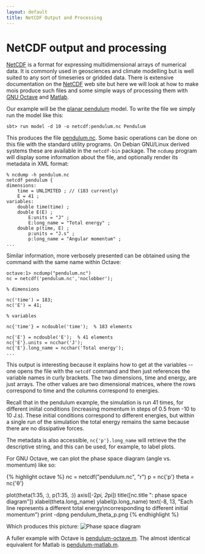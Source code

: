 ```yaml
---
layout: default
title: NetCDF Output and Processing
---
```


NetCDF output and processing
============================

[NetCDF] is a format for expressing multidimensional arrays of
numerical data. It is commonly used in geosciences and climate
modelling but is well suited to any sort of timeseries or gridded
data. There is extensive documentation on the [NetCDF] web site but
here we will look at how to make mois produce such files and some
simple ways of processing them with [GNU Octave] and [Matlab].

Our example will be the [planar pendulum] model. To write the file we
simply run the model like this:

~~~~~
sbt> run model -d 10 -o netcdf:pendulum.nc Pendulum
~~~~~

This produces the file [pendulum.nc](pendulum.nc). Some basic
operations can be done on this file with the standard utility
programs. On Debian GNU/Linux derived systems these are available in
the `netcdf-bin` package. The `ncdump` program will display some
information about the file, and optionally render its metadata in XML
format: 

~~~~
% ncdump -h pendulum.nc
netcdf pendulum {
dimensions:
	time = UNLIMITED ; // (183 currently)
	E = 41 ;
variables:
	double time(time) ;
	double E(E) ;
		E:units = "J" ;
		E:long_name = "Total energy" ;
	double p(time, E) ;
		p:units = "J.s" ;
		p:long_name = "Angular momentum" ;
...
~~~~~

Similar information, more verbosely presented can be obtained using
the command with the same name within Octave:

~~~~~
octave:1> ncdump("pendulum.nc")
nc = netcdf('pendulum.nc','noclobber');

% dimensions

nc('time') = 183;
nc('E') = 41;

% variables

nc{'time'} = ncdouble('time');  % 183 elements 

nc{'E'} = ncdouble('E');  % 41 elements 
nc{'E'}.units = ncchar('J');
nc{'E'}.long_name = ncchar('Total energy');
...
~~~~~

This output is interesting because it explains how to get at the
variables -- one opens the file with the `netcdf` command and then
just references the variable names in curly brackets. The two
dimensions, time and energy, are just arrays. The other values are two
dimensional matrices, where the rows correspond to time and the
columns correspond to energies.

Recall that in the pendulum example, the simulation is run 41 times,
for different iniital conditions (increasing momentum in steps of 0.5
from -10 to 10 J.s). These initial conditions correspond to different
energies, but within a single run of the simulation the total energy
remains the same because there are no dissipative forces. 

The metadata is also accessible, `nc{'p'}.long_name` will retrieve the
the descriptive string, and this can be used, for example, to label
plots.

For GNU Octave, we can plot the phase space diagram (angle
vs. momentum) like so:

{% highlight octave %}
nc = netcdf("pendulum.nc", "r")
p = nc{'p'}
theta = nc{'θ'}

plot(theta(1:35, :), p(1:35, :))
axis([-2*pi, 2*pi])
title([nc.title ": phase space diagram"])
xlabel(theta.long_name)
ylabel(p.long_name)
text(-8, 13, "Each line represents a different total energy\ncorresponding to different initial momentum")
print -dpng pendulum_theta_p.png
{% endhighlight %}

Which produces this picture:
![Phase space diagram](pendulum_theta_p.png)

A fuller example with Octave is
[pendulum-octave.m](pendulum-octave.m). The almost identical
equivalent for Matlab is [pendulum-matlab.m](pendulum-matlab.m).

[NetCDF]: http://www.unidata.ucar.edu/netcdf
[GNU Octave]: https://gnu.org/software/octave/
[Matlab]: http://www.mathworks.co.uk/products/matlab/
[planar pendulum]: ../pendulum
